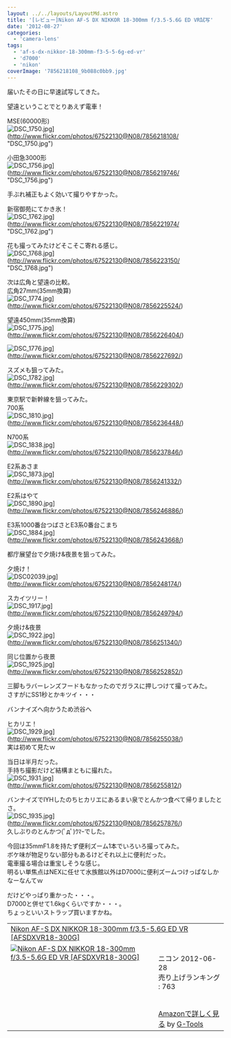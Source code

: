 ```yaml
---
layout: ../../layouts/LayoutMd.astro
title: '[レビュー]Nikon AF-S DX NIKKOR 18-300mm f/3.5-5.6G ED VR試写'
date: '2012-08-27'
categories:
  - 'camera-lens'
tags:
  - 'af-s-dx-nikkor-18-300mm-f3-5-5-6g-ed-vr'
  - 'd7000'
  - 'nikon'
coverImage: '7856218108_9b088c0bb9.jpg'
---
```


届いたその日に早速試写してきた。

望遠ということでとりあえず電車！

MSE(60000形)  
![DSC_1750.jpg](/archive/images/7856218108_9b088c0bb9.jpg)](http://www.flickr.com/photos/67522130@N08/7856218108/ "DSC_1750.jpg")

小田急3000形  
![DSC_1756.jpg](/archive/images/7856219746_2ee95648b0.jpg)](http://www.flickr.com/photos/67522130@N08/7856219746/ "DSC_1756.jpg")

手ぶれ補正もよく効いて撮りやすかった。

新宿御苑にてかき氷！  
![DSC_1762.jpg](/archive/images/7856221974_9364415145.jpg)](http://www.flickr.com/photos/67522130@N08/7856221974/ "DSC_1762.jpg")

花も撮ってみたけどそこそこ寄れる感じ。  
![DSC_1768.jpg](/archive/images/7856223150_f2a72e31cc.jpg)](http://www.flickr.com/photos/67522130@N08/7856223150/ "DSC_1768.jpg")

次は広角と望遠の比較。  
広角27mm(35mm換算)  
![DSC_1774.jpg](/archive/images/7856225524_0310c9edb4.jpg)](http://www.flickr.com/photos/67522130@N08/7856225524/)

望遠450mm(35mm換算)  
![DSC_1775.jpg](/archive/images/7856226404_fe5c30e53a.jpg)](http://www.flickr.com/photos/67522130@N08/7856226404/)

![DSC_1776.jpg](/archive/images/7856227692_1e4d2a935c.jpg)](http://www.flickr.com/photos/67522130@N08/7856227692/)

スズメも狙ってみた。  
![DSC_1782.jpg](/archive/images/7856229302_887a2e3d47.jpg)](http://www.flickr.com/photos/67522130@N08/7856229302/)

東京駅で新幹線を狙ってみた。  
700系  
![DSC_1810.jpg](/archive/images/7856236448_08f0a4a93c.jpg)](http://www.flickr.com/photos/67522130@N08/7856236448/)

N700系  
![DSC_1838.jpg](/archive/images/7856237846_abc8ed4555.jpg)](http://www.flickr.com/photos/67522130@N08/7856237846/)

E2系あさま  
![DSC_1873.jpg](/archive/images/7856241332_7d86c3983f.jpg)](http://www.flickr.com/photos/67522130@N08/7856241332/)

E2系はやて  
![DSC_1890.jpg](/archive/images/7856246886_78a8dcba5c.jpg)](http://www.flickr.com/photos/67522130@N08/7856246886/)

E3系1000番台つばさとE3系0番台こまち  
![DSC_1884.jpg](/archive/images/7856243668_a3f443f428.jpg)](http://www.flickr.com/photos/67522130@N08/7856243668/)

都庁展望台で夕焼け&夜景を狙ってみた。

夕焼け！  
![DSC02039.jpg](/archive/images/7856248174_c46427f0da.jpg)](http://www.flickr.com/photos/67522130@N08/7856248174/)

スカイツリー！  
![DSC_1917.jpg](/archive/images/7856249794_28bfb8cac3.jpg)](http://www.flickr.com/photos/67522130@N08/7856249794/)

夕焼け&夜景  
![DSC_1922.jpg](/archive/images/7856251340_fa1165daa6.jpg)](http://www.flickr.com/photos/67522130@N08/7856251340/)

同じ位置から夜景  
![DSC_1925.jpg](/archive/images/7856252852_ba31712799.jpg)](http://www.flickr.com/photos/67522130@N08/7856252852/)

三脚もラバーレンズフードもなかったのでガラスに押しつけて撮ってみた。  
さすがにSS1秒とかキツイ・・・

バンナイズへ向かうため渋谷へ

ヒカリエ！  
![DSC_1929.jpg](/archive/images/7856255038_58efe7e4b7.jpg)](http://www.flickr.com/photos/67522130@N08/7856255038/)  
実は初めて見たｗ

当日は半月だった。  
手持ち撮影だけど結構まともに撮れた。  
![DSC_1931.jpg](/archive/images/7856255812_fa6df88729.jpg)](http://www.flickr.com/photos/67522130@N08/7856255812/)

バンナイズでIYHしたのちヒカリエにあるまい泉でとんかつ食べて帰りましたとさ。  
![DSC_1935.jpg](/archive/images/7856257876_07f4135c5f.jpg)](http://www.flickr.com/photos/67522130@N08/7856257876/)  
久しぶりのとんかつ(ﾟдﾟ)ｳﾏｰでした。

今回は35mmF1.8を持たず便利ズーム1本でいろいろ撮ってみた。  
ボケ味が物足りない部分もあるけどそれ以上に便利だった。  
電車撮る場合は重宝しそうな感じ。  
明るい単焦点はNEXに任せて水族館以外はD7000に便利ズームつけっぱなしかなーなんてｗ

だけどやっぱり重かった・・・。  
D7000と併せて1.6kgくらいですか・・・。  
ちょっといいストラップ買いますかね。

<table border="0" cellpadding="5"><tbody><tr><td colspan="2"><a href="https://www.amazon.co.jp/exec/obidos/ASIN/B008BE3O64/mizuka123-22/" target="_top">Nikon AF-S DX NIKKOR 18-300mm f/3.5-5.6G ED VR [AFSDXVR18-300G]</a></td></tr><tr><td valign="top"><a href="https://www.amazon.co.jp/exec/obidos/ASIN/B008BE3O64/mizuka123-22/" target="_top"><img alt="Nikon AF-S DX NIKKOR 18-300mm f/3.5-5.6G ED VR [AFSDXVR18-300G]" src="images/51grqUeqf4L._SL160_.jpg" border="0"></a></td><td valign="top"><span><br>ニコン 2012-06-28<br>売り上げランキング : 763<br><br><br><a href="https://www.amazon.co.jp/exec/obidos/ASIN/B008BE3O64/mizuka123-22/" target="_top">Amazonで詳しく見る</a></span><span> by <a href="http://www.goodpic.com/mt/aws/index.html">G-Tools</a></span></td></tr></tbody></table>
